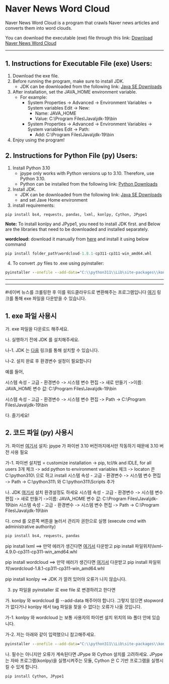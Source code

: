 # Naver News Word Cloud

Naver News Word Cloud is a program that crawls Naver news articles and converts them into word clouds.

You can download the executable (exe) file through this link: [Download Naver News Word Cloud](https://github.com/movemin03/naver_news_word_cloud/blob/master/naver_news_word_cloud.exe)

---

## 1. Instructions for Executable File (exe) Users:

1. Download the exe file.
2. Before running the program, make sure to install JDK.
    - JDK can be downloaded from the following link: [Java SE Downloads](https://www.oracle.com/java/technologies/downloads/#jdk19-windows)
3. After installation, set the JAVA_HOME environment variable.
    - For example:
        - System Properties -> Advanced -> Environment Variables -> System variables Edit -> New:
            - Name: JAVA_HOME
            - Value: C:\Program Files\Java\jdk-19\bin
        - System Properties -> Advanced -> Environment Variables -> System variables Edit -> Path:
            - Add: C:\Program Files\Java\jdk-19\bin
4. Enjoy using the program!

## 2. Instructions for Python File (py) Users:

1. Install Python 3.10
    - jpype only works with Python versions up to 3.10. Therefore, use Python 3.10.
    - Python can be installed from the following link: [Python Downloads](https://www.python.org/downloads/)
2. Install JDK.
    - JDK can be downloaded from the following link: [Java SE Downloads](https://www.oracle.com/java/technologies/downloads/#jdk19-windows)
    - and set Jave Home environment
3. install requirements:
```cmd
pip install bs4, requests, pandas, lxml, konlpy, Cython, JPype1
```
**Note:**
To install konlpy and JPype1, you need to install JDK first.
and
Below are the libraries that need to be downloaded and installed separately.

**wordcloud:** download it manually from [here](https://www.lfd.uci.edu/~gohlke/pythonlibs/#wordcloud) and install it using below command
```python
pip install folder_path\wordcloud-1.8.1-cp311-cp311-win_amd64.whl
```
4. To convert .py files to .exe using pyinstaller:
```cmd
pyinstaller --onefile --add-data="C:\\python311\\Lib\site-packages\\konlpy\\;.\konlpy" --add-data="C:\\python311\\Lib\site-packages\\konlpy\\java;.\\konlpy\\java" --add-data="C:\\python311\\Lib\site-packages\\konlpy\\tag\\*;.konlpy\\tag" --add-data="__init__.py;wordcloud" --add-data="__main__.py;wordcloud" --add-data="_version.py;wordcloud" --add-data="color_from_image.py;." --add-data="DroidSansMono.ttf;wordcloud" --add-data="query_integral_image.pyd;wordcloud" --add-data="stopwords;wordcloud" --add-data="tokenization.py;wordcloud" --add-data="wordcloud.py;wordcloud" --add-data="wordcloud_cli.py;wordcloud" naver_news_word_cloud.py
```

---
---

#네이버 뉴스를 크롤링한 후 이를 워드클라우드로 변환해주는 프로그램입니다
[여기](https://github.com/movemin03/naver_news_word_cloud/blob/master/naver_news_word_cloud.exe) 링크를 통해 exe 파일을 다운받을 수 있습니다.

## 1. exe 파일 사용시
 가. exe 파일을 다운로드 해주세요.
 
 나. 실행하기 전에 JDK 를 설치해주세요.
 
 나-1. JDK 는 [다음](https://www.oracle.com/java/technologies/downloads/#jdk19-windows) 링크를 통해 설치할 수 있습니다.
 
 나-2. 설치 완료 후 환경변수 설정이 필요합니다
 
 예를 들어,
 
 시스템 속성 - 고급 - 환경변수 -> 시스템 변수 편집 -> 새로 만들기 ->이름: JAVA_HOME 변수 값: C:\Program Files\Java\jdk-19\bin
 
 시스템 속성 - 고급 - 환경변수 -> 시스템 변수 편집 -> Path -> C:\Program Files\Java\jdk-19\bin
 
 다. 즐기세요!
 
## 2. 코드 파일 (py) 사용시
  가. 파이썬 [여기서](https://www.python.org/downloads/) 설치:
jpype 가 파이썬 3.10 버전까지에서만 작동하기 때문에 3.10 버전 사용 필요

  가-1. 파이썬 설치법 =
    customize installation -> pip, tcl/tk and IDLE, for all users 3개 체크
    -> add python to environment variables 체크
    -> locaton 은 C:\python310\ 으로 하고 install
    시스템 속성 - 고급 - 환경변수 -> 시스템 변수 편집 -> Path -> C:\python311\ 와 C:\python311\Scripts 추가
    
  나. JDK [여기서](https://www.oracle.com/java/technologies/downloads/#jdk19-windows) 설치
  환경설정도 하세요
  시스템 속성 - 고급 - 환경변수 -> 시스템 변수 편집 -> 새로 만들기 ->이름: JAVA_HOME 변수 값: C:\Program Files\Java\jdk-19\bin
  시스템 속성 - 고급 - 환경변수 -> 시스템 변수 편집 -> Path -> C:\Program Files\Java\jdk-19\bin
  
  다. cmd 를 오른쪽 버튼을 눌러서 관리자 권한으로 실행 (execute cmd with administrative authority)
  ```cmd
  pip install bs4, requests, pandas
  ```

  pip install lxml 
  ==> 만약 에러가 생긴다면 [여기서](https://www.lfd.uci.edu/~gohlke/pythonlibs/#lxml) 다운받고 pip install 파일위치\lxml-4.9.0-cp311-cp311-win_amd64.whl
  
  pip install wordcloud
  ==> 만약 에러가 생긴다면 [여기서](https://www.lfd.uci.edu/~gohlke/pythonlibs/#wordcloud) 다운받고 pip install 파일위치\wordcloud-1.8.1-cp311-cp311-win_amd64.whl
  
  pip install konlpy
  ==> JDK 가 깔려 있어야 오류가 나지 않습니다.
  
  3. py 파일을 pyinstaller 로 exe file 로 변경하려고 한다면
     
  가. konlpy 와 wordcloud 를 --add-data 해주어야 합니다. 그렇지 않으면 stopword 가 없다거나 konlpy 에서 tag 파일을 찾을 수 없다는 오류가 나올 것입니다.
  
  가-1. konlpy 와 wordcloud 는 보통 사용자의 파이썬 설치 위치의 lib 폴더 안에 있습니다.
  
  가-2. 저는 아래와 같이 입력했으니 참고해주세요.
  ```cmd
  pyinstaller --onefile --add-data="C:\\python311\\Lib\site-packages\\konlpy\\;.\konlpy" --add-data="C:\\python311\\Lib\site-packages\\konlpy\\java;.\\konlpy\\java" --add-data="C:\\python311\\Lib\site-packages\\konlpy\\tag\\*;.konlpy\\tag" --add-data="__init__.py;wordcloud" --add-data="__main__.py;wordcloud" --add-data="_version.py;wordcloud" --add-data="color_from_image.py;." --add-data="DroidSansMono.ttf;wordcloud" --add-data="query_integral_image.pyd;wordcloud" --add-data="stopwords;wordcloud" --add-data="tokenization.py;wordcloud" --add-data="wordcloud.py;wordcloud" --add-data="wordcloud_cli.py;wordcloud" naver_news_word_cloud.py
  ```

  나. 필수는 아니지만 오류가 계속된다면 JPype 와 Cython 설치를 고려하세요. JPype 는 자바 프로그램(konlpy)을 실행시켜주는 모듈, Cython 은 C 기반 프로그램을 실행시킬 수 있게 합니다.
  ```cmd
  pip install Cython, JPype1
  ```

